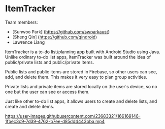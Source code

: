 # ItemTracker

Team members:  
- [Sunwoo Park] (https://github.com/swparkaust)  
- [Sheng Qin] (https://github.com/qindroid)
- Lawrence Liang


ItemTracker is a to-do list/planning app built with Android Studio using Java. Unlike ordinary to-do list apps, ItemTracker
was built around the idea of public/private lists and public/private items.

Public lists and public items are stored in Firebase, so other users can see, add, and delete them. This makes it very easy
to plan group activities.

Private lists and private items are stored locally on the user's device, so no one but the user can see or access them. 

Just like other to-do list apps, it allows users to create and delete lists, and create and delete items. 



https://user-images.githubusercontent.com/23683321/166169146-1fbec3c9-7d39-4762-b7ee-d85dd4443bba.mp4

